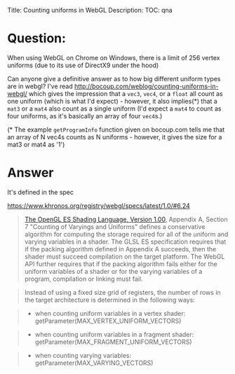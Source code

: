 Title: Counting uniforms in WebGL
Description:
TOC: qna

# Question:

When using WebGL on Chrome on Windows, there is a limit of 256 vertex uniforms (due to its use of DirectX9 under the hood)

Can anyone give a definitive answer as to how big different uniform types are in webgl?  I've read http://bocoup.com/weblog/counting-uniforms-in-webgl/ which gives the impression that a `vec3`, `vec4`, or a `float` all count as one uniform (which is what I'd expect) - however, it also implies(*) that a `mat3` or a `mat4` also count as a single uniform (I'd expect a `mat4` to count as four uniforms, as it's basically an array of four `vec4`s.)

(* The example `getProgramInfo` function given on bocoup.com tells me that an array of N vec4s counts as N uniforms - however, it gives the size for a mat3 or mat4 as '1')

# Answer

It's defined in the spec

https://www.khronos.org/registry/webgl/specs/latest/1.0/#6.24

>[The OpenGL ES Shading Language, Version 1.00](http://www.khronos.org/registry/gles/specs/2.0/GLSL_ES_Specification_1.0.17.pdf), Appendix A, Section 7 "Counting of Varyings and Uniforms" defines a conservative algorithm for computing the storage required for all of the uniform and varying variables in a shader. The GLSL ES specification requires that if the packing algorithm defined in Appendix A succeeds, then the shader must succeed compilation on the target platform. The WebGL API further requires that if the packing algorithm fails either for the uniform variables of a shader or for the varying variables of a program, compilation or linking must fail.

>Instead of using a fixed size grid of registers, the number of rows in the target architecture is determined in the following ways:

>* when counting uniform variables in a vertex shader: getParameter(MAX_VERTEX_UNIFORM_VECTORS)

>* when counting uniform variables in a fragment shader: getParameter(MAX_FRAGMENT_UNIFORM_VECTORS)

>* when counting varying variables: getParameter(MAX_VARYING_VECTORS)

